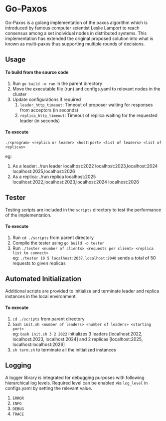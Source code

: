 # Go-Paxos

Go-Paxos is a golang implementation of the paxos algorithm which is introduced by famous 
computer scientist Leslie Lamport to reach consensus among a set individual nodes in 
distributed systems. This implementation has extended the original proposed solution into 
what is known as multi-paxos thus supporting multiple rounds of decisions.

## Usage

#### To build from the source code
1. Run ``go build -o run`` in the parent directory
2. Move the executable file (run) and configs.yaml to relevant nodes in the cluster
3. Update configurations if required
   1. `leader_http_timeout`: Timeout of proposer waiting for responses from acceptors (in seconds)
   2. `replica_http_timeout`: Timeout of replica waiting for the requested leader (in seconds)

#### To execute

`./<program> <replica or leader> <host:port> <list of leaders> <list of replicas>`

eg: 
1. As a leader: ./run leader localhost:2022 localhost:2023,localhost:2024 localhost:2025,localhost:2026
2. As a replica: ./run replica localhost:2025 localhost:2022,localhost:2023,localhost:2024 localhost:2026

## Tester

Testing scripts are included in the `scripts` directory to test the performance of the implementation.

#### To execute
1. Run `cd ./scripts` from parent directory
2. Compile the tester using `go build -o tester`
3. Run `./tester <number of clients> <requests per client> <replica list to connect>`<br/>
   eg: `./tester 10 5 localhost:2037,localhost:2040` sends a total of 50 requests to given replicas

## Automated Initialization

Additional scripts are provided to initialize and terminate leader and replica instances in the local environment.

#### To execute

1. `cd ./scripts` from parent directory
2. `bash init.sh <number of leaders> <number of leaders> <starting port>` <br/>
eg: `bash init.sh 3 2 2022` initializes 3 leaders [localhost:2022, localhost:2023, localhost:2024] 
and 2 replicas [localhost:2025, localhost:localhost:2026]
3. `sh term.sh` to terminate all the initialized instances

## Logging

A logger library is integrated for debugging purposes with following
hierarchical log levels. Required level can be enabled via `log_level` in configs.yaml
by setting the relevant value.

1. `ERROR`
2. `INFO`
3. `DEBUG`
4. `TRACE`